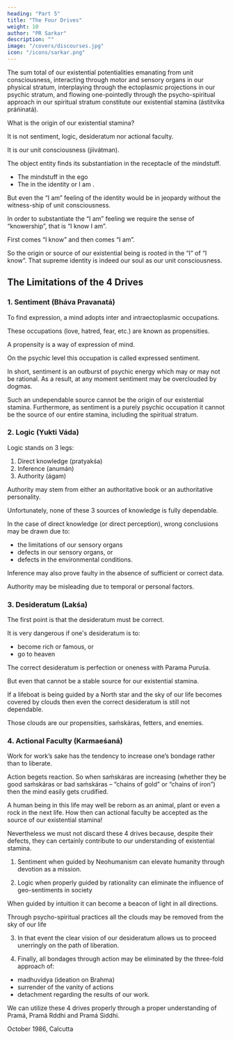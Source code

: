 ```yaml
---
heading: "Part 5"
title: "The Four Drives"
weight: 10
author: "PR Sarkar"
description: ""
image: "/covers/discourses.jpg"
icon: "/icons/sarkar.png"
---
```



<!-- [Átmani Sattásaḿsthitih “The entitative existence is substantiated by the existence of consciousness.”] -->

The sum total of our existential potentialities emanating from unit consciousness, interacting through motor and sensory organs in our physical stratum, interplaying through the ectoplasmic projections in our psychic stratum, and flowing one-pointedly through the psycho-spiritual approach in our spiritual stratum constitute our existential stamina (ástitvika práńinatá).

What is the origin of our existential stamina?

It is not sentiment, logic, desideratum nor actional faculty.

It is <!-- In fact the answer is “none of these”. Actually the true source of our existential stamina is none other than  -->our unit consciousness (jiivátman).

The object entity finds its substantiation in the receptacle of the mindstuff<!--  citta (“done I”) -->. 
- The mindstuff <!-- citta --> in the ego <!-- áhamtattva --> <!-- (“I do”) -->
- The <!-- áhamtattva --> in the identity or I am <!-- mahattattva (“I am”) -->. 

But even the “I am” feeling of the identity <!-- Mahattattva --> would be in jeopardy without the witness-ship of <!-- jiivátman --> unit consciousness. 

In order to substantiate the “I am” feeling we require the sense of “knowership”, that is “I know I am”. 

First comes “I know” and then comes “I am”. 

So the origin or source of our existential being is rooted in the “I” of “I know”. That supreme identity is indeed our soul as our unit consciousness<!-- – jiivátman -->.


## The Limitations of the 4 Drives

<!-- sentiment, logic, desideratum and actional faculty -->


### 1. Sentiment (Bháva Pravanatá)

To find expression, a mind adopts inter and intraectoplasmic occupations. 

These occupations (love, hatred, fear, etc.) are known as propensities<!--  vrttis -->. 

A<!--  vrtti --> propensity is a way of expression of mind. 

On the psychic level this occupation is called expressed sentiment. 

In short, sentiment is an outburst of psychic energy which may or may not be rational. As a result, at any moment sentiment may be overclouded by dogmas. 

Such an undependable source cannot be the origin of our existential stamina. Furthermore, as sentiment is a purely psychic occupation it cannot be the source of our entire stamina, including the spiritual stratum.


### 2. Logic (Yukti Váda)

Logic stands on 3 legs: 

1. Direct knowledge (pratyakśa)
2. Inference (anumán)
3. Authority (ágam)

Authority may stem from either an authoritative book or an authoritative personality.

Unfortunately, none of these 3 sources of knowledge is fully dependable. 

In the case of direct knowledge (or direct perception), wrong conclusions may be drawn due to:
- the limitations of our sensory organs
- defects in our sensory organs, or
- defects in the environmental conditions. 

Inference may also prove faulty in the absence of sufficient or correct data.

Authority may be misleading due to temporal or personal factors.


### 3. Desideratum (Lakśa)

The first point is that the desideratum must be correct. 

It is very dangerous if one's desideratum is to:
- become rich or famous, or
- go to heaven 
<!-- , or even if they aspire to have a post-mortem gate pass to the mythological kingdom of heaven, then surely this can prove -->

The correct desideratum is perfection or oneness with Parama Puruśa. 

But even that cannot be a stable source for our existential stamina.

If a lifeboat is being guided by a North star and the sky of our life becomes covered by clouds then even the correct desideratum is still not dependable.

Those clouds are our propensities<!-- – vrttis -->, saḿskáras, fetters, <!-- pashas --> and enemies. <!-- ripus (psychic propensities, the potential reactions to past actions, fetters and enemies respectively.) Thus . -->


### 4. Actional Faculty (Karmaeśaná)

Work for work’s sake has the tendency to increase one’s bondage rather than to liberate. 

Action begets reaction. So when saḿskáras are increasing (whether they be good saḿskáras or bad saḿskáras – “chains of gold” or “chains of iron”) then the mind easily gets crudified. 

A human being in this life may well be reborn as an animal, plant or even a rock in the next life. How then can actional faculty be accepted as the source of our existential stamina!

<!-- Clearly these 4 drives – sentiment, logic, desideratum and actional faculty – are all unworthy to be the foundation of our existential stamina.  -->

Nevertheless we must not discard these 4 drives because, despite their defects, they can certainly contribute to our understanding of existential stamina.

1. Sentiment when guided by Neohumanism can elevate humanity through devotion as a mission. 

2. Logic when properly guided by rationality can eliminate the influence of geo-sentiments in society

When guided by intuition it can become a beacon of light in all directions. 

Through psycho-spiritual practices all the clouds may be removed from the sky of our life

3. In that event the clear vision of our desideratum allows us to proceed unerringly on the path of liberation. 

4. Finally, all bondages through action may be eliminated by the three-fold approach of:
- madhuvidya (ideation on Brahma)
- surrender of the vanity of actions
- detachment regarding the results of our work.

We can utilize these 4 drives properly through a proper understanding of Pramá, Pramá Rddhi and Pramá Siddhi.

<!--  (See PROUT in a Nutshell Part 9) -->

October 1986, Calcutta

<!-- Published in: 
A Few Problems Solved Part 8
Prout in a Nutshell Part 12 [a compilation]
Chapter 4Previous chapter: The Origin of Existential StaminaNext chapter: Quadri-Dimensional EconomyBeginning of book	Prout in a Nutshell Part 12 [a compilation]
The Transformation of Psychic Pabula into Psycho-spiritual Pabulum
Published in: 
A Few Problems Solved Part 8
Prout in a Nutshell Part 12 [a compilation]
Notes:
official source: A Few Problems Solved Part 8 -->



